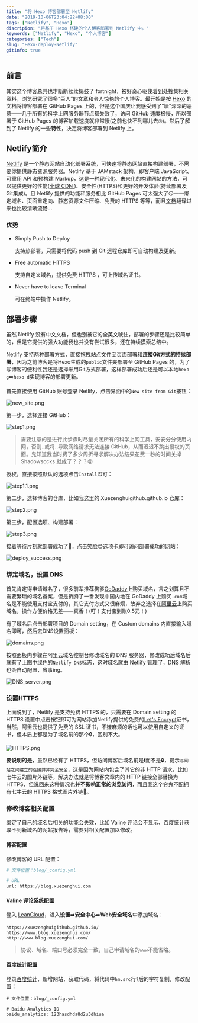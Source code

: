 ```yaml
---
title: "将 Hexo 博客部署至 Netlify"
date: "2019-10-06T23:04:22+08:00"
tags: ["Netlify", "Hexo"]
discripion: "将基于 Hexo 搭建的个人博客部署到 Netlify 中。"
keywords: ["Netlify", "Hexo", "个人博客"]
categories: ["Tech"]
slug: "Hexo-deploy-Netlify"
gitinfo: true
---
```


## 前言
其实这个博客总共也才断断续续捣鼓了 fortnight，被好奇心驱使着到处搜集相关资料，浏览研究了很多“巨人”的文章和令人惊艳的个人博客。最开始是按 [Hexo](https://hexo.io/zh-cn/docs/) 的文档将博客部署在 GitHub Pages 上的，但是这个国庆让我感受到了“墙”深深的恶意——几乎所有的科学上网服务器节点都失效了，访问 GitHub 速度极慢，所以部署于 GitHub Pages 的博客加载速度就非常慢(之前也快不到哪儿去🙄)。然后了解到了 Netlify 的一些**特性**，决定将博客部署到 Netlify 上。
## Netlify简介
 [Netlify](https://www.netlify.com/) 是一个静态网站自动化部署系统，可快速将静态网站直接构建部署，不需要你提供静态资源服务器。Netlify 基于 JAMstack 架构，即客户端 JavaScript、可重用 API 和预构建 Markup，这是一种现代化、未来化的构建网站的方法，可以提供更好的性能([全球 CDN ](https://www.netlify.com/blog/2016/04/15/make-your-site-faster-with-netlifys-intelligent-cdn/))、安全性(HTTPS)和更好的开发体验(持续部署及Git集成)。且 Netlify 提供的功能和服务相比 GitHub Pages 可太强大了😏——绑定域名、页面重定向、静态资源文件压缩、免费的 HTTPS 等等，而且[文档](https://www.netlify.com/docs/)翻译过来也比较清晰流畅…
### 优势
- Simply Push to Deploy

    支持热部署，只需要将代码 push 到 Git 远程仓库即可自动构建及更新。

- Free automatic HTTPS

    支持自定义域名，提供免费 HTTPS ，可上传域名证书。

- Never have to leave Terminal

    可在终端中操作 Netlify。

## 部署步骤

虽然 Netlify 没有中文文档，但也别被它的全英文唬住，部署的步骤还是比较简单的，但是它提供的强大功能我也并没有尝试很多，还在持续摸索总结中。

Netlify 支持两种部署方式，直接拖拽站点文件至页面部署和**连接Git方式的持续部署**，因为之前博客是将Hexo生成的`public`文件夹部署至 GitHub Pages 的，为了写博客的便利性我还是选择采用Git方式部署，这样部署成功后还是可以本地`hexo g`➡️`hexo d`实现博客的部署更新。

首先直接使用 GitHub 账号登录 Netlify，点击界面中的`New site from Git`按钮：

![new_site.png](http://blog.xuezenghui.com/deploy_to_netlify/new_site.png "New site from Git")


第一步，选择连接 GitHub：

![step1.png](http://blog.xuezenghui.com/deploy_to_netlify/step1.png "连接GitHub")


> 需要注意的是进行此步骤时尽量关闭所有的科学上网工具，安安分分使用内网，否则..或将..导致网络请求无法连接 GitHub，从而迟迟不跳出授权的页面。鬼知道我当时费了多少周折寻求解决办法结果花费一秒的时间关掉 Shadowsocks 就成了？？？🙃

授权，直接按照默认的选项点击`Install`即可：

![step1.1.png](http://blog.xuezenghui.com/deploy_to_netlify/step1.1.png "GitHub授权")


第二步，选择博客的仓库，比如我这里的 Xuezenghuigithub.github.io 仓库：

![step2.png](http://blog.xuezenghui.com/deploy_to_netlify/step2.png "选择仓库")

第三步，配置选项、构建部署：

![step3.png](http://blog.xuezenghui.com/deploy_to_netlify/step3.png "构建部署")

接着等待片刻就部署成功了🍺，点击笑脸😊选项卡即可访问部署成功的网站：

![deploy_success.png](http://blog.xuezenghui.com/deploy_to_netlify/deploy_success.png "部署成功")

### 绑定域名，设置 DNS
首先肯定得申请域名了，很多前辈推荐狗爹[GoDaddy](https://sg.godaddy.com/zh)上购买域名，言之划算且不需要繁琐的域名备案，但是折腾了一番发现中国内地在 GoDaddy 上购买`.com`域名是不能使用支付宝支付的，其它支付方式又很麻烦，故弃之选择在[阿里云](https://www.aliyun.com/)上购买域名，操作方便价格无差——真香！(叮！支付宝到账0.5元！)


有了域名后点击部署项目的 Domain setting，在 Custom domains 内直接输入域名即可，然后去DNS设置面板：

![domains.png](http://blog.xuezenghui.com/deploy_to_netlify/domains.png "DNS设置入口")

按照面板内步骤在阿里云域名控制台修改域名的 DNS 服务器，修改成功后域名后就有了上图中绿色的`Netlify DNS`标志，这时域名就由 Netlify 管理了，DNS 解析也会自动配置，省事ing。

![DNS_server.png](http://blog.xuezenghui.com/deploy_to_netlify/DNS_server.png "域名控制台截图")

### 设置HTTPS
上面说到了，Netlify 是支持免费 HTTPS 的，只需要在 Domain setting 的 HTTPS 设置中点击按钮即可为网站添加Netlify提供的免费的[Let's Encrypt](https://letsencrypt.org/)证书，当然，阿里云也提供了免费的 SSL 证书，不嫌麻烦的话也可以使用自定义的证书，但本质上都是为了域名前的那个🔒，区别不大。

![HTTPS.png](http://blog.xuezenghui.com/deploy_to_netlify/HTTPS.png "HTTPS")

**要说明的是**，虽然已经有了 HTTPS，但访问博客后域名前是❗️而不是🔒，提示`与网站之间建立的连接并非完全安全`，这是因为网站内包含了其它的非 HTTP 请求，比如七牛云的图片外链等，解决办法就是将博客文章内的 HTTP 链接全部替换为 HTTPS，但说回来这种情况也**并不影响正常的浏览访问**，而且我这个穷鬼不配拥有七牛云的 HTTPS 格式图片外链🌚。
### 修改博客相关配置
绑定了自己的域名后相关的功能会失效，比如 Valine 评论会不显示、百度统计获取不到新域名的网站报告等，需要对相关配置加以修改。
#### 博客配置
修改博客的 URL 配置：
```python
# 文件位置：blog/_config.yml

# URL
url: https://blog.xuezenghui.com
```
#### Valine 评论系统配置
登入 [LeanCloud](https://leancloud.cn/)，进入**设置**➡️**安全中心**➡️**Web安全域名**中添加域名：
```
https://xuezenghuigithub.github.io/
https://www.blog.xuezenghui.com/
http://www.blog.xuezenghui.com/
```
> 协议、域名、端口号必须完全一致，自己申请域名的`www`不能省略。

#### 百度统计配置
登录[百度统计](https://tongji.baidu.com/web/10000070711/welcome/login)，新增网站，获取代码，将代码中`hm.src`行`?`后的字符复制，修改配置：
```
# 文件位置：blog/_config.yml

# Baidu Analytics ID
baidu_analytics: 123hasdhda8d2u3dhiua
```